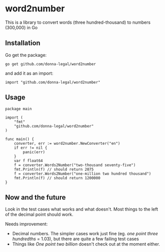 # word2number

This is a library to convert words (three hundred-thousand) to numbers (300,000) in Go

## Installation

Go get the package:

`go get github.com/donna-legal/word2number`

and add it as an import:

```golang
import "github.com/donna-legal/word2number"
```

## Usage

```golang
package main

import (
    "fmt"
    "github.com/donna-legal/word2number"
)

func main() {
    converter, err := word2number.NewConverter("en")
    if err != nil {
        panic(err)
    }
    var f float64
    f = converter.Words2Number("two-thousand seventy-five")
    fmt.Println(f) // should return 2075
    f = converter.Words2Number("one-million two hundred thousand")
    fmt.Println(f) // should return 1200000
}
```

## Now and the future

Look in the test cases what works and what doesn't. 
Most things to the left of the decimal point should work.

Needs improvement:

* Decimal numbers. The simpler cases work just fine (eg. _one point three hundredths_ = 1.03), but there are quite a few failing test cases
* Things like _One point two billion_ doesn't check out at the moment either. 
